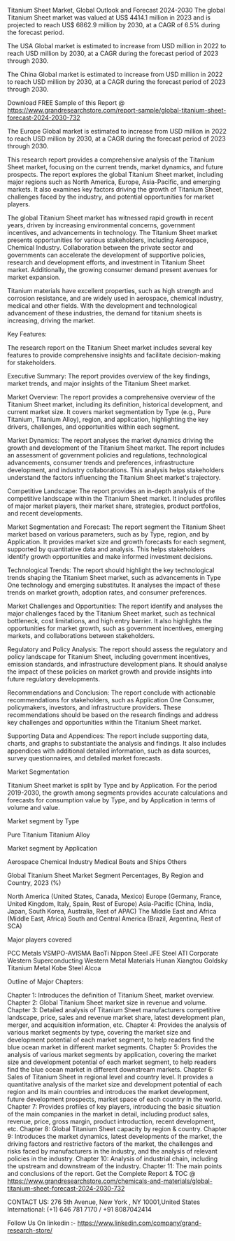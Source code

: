 Titanium Sheet Market, Global Outlook and Forecast 2024-2030
The global Titanium Sheet market was valued at US$ 4414.1 million in 2023 and is projected to reach US$ 6862.9 million by 2030, at a CAGR of 6.5% during the forecast period.

The USA Global market is estimated to increase from USD million in 2022 to reach USD million by 2030, at a CAGR during the forecast period of 2023 through 2030.

The China Global market is estimated to increase from USD million in 2022 to reach USD million by 2030, at a CAGR during the forecast period of 2023 through 2030.

Download FREE Sample of this Report @ https://www.grandresearchstore.com/report-sample/global-titanium-sheet-forecast-2024-2030-732

The Europe Global market is estimated to increase from USD million in 2022 to reach USD million by 2030, at a CAGR during the forecast period of 2023 through 2030.

This research report provides a comprehensive analysis of the Titanium Sheet market, focusing on the current trends, market dynamics, and future prospects. The report explores the global Titanium Sheet market, including major regions such as North America, Europe, Asia-Pacific, and emerging markets. It also examines key factors driving the growth of Titanium Sheet, challenges faced by the industry, and potential opportunities for market players.

The global Titanium Sheet market has witnessed rapid growth in recent years, driven by increasing environmental concerns, government incentives, and advancements in technology. The Titanium Sheet market presents opportunities for various stakeholders, including Aerospace, Chemical Industry. Collaboration between the private sector and governments can accelerate the development of supportive policies, research and development efforts, and investment in Titanium Sheet market. Additionally, the growing consumer demand present avenues for market expansion.

Titanium materials have excellent properties, such as high strength and corrosion resistance, and are widely used in aerospace, chemical industry, medical and other fields. With the development and technological advancement of these industries, the demand for titanium sheets is increasing, driving the market.

Key Features:

The research report on the Titanium Sheet market includes several key features to provide comprehensive insights and facilitate decision-making for stakeholders.

Executive Summary: The report provides overview of the key findings, market trends, and major insights of the Titanium Sheet market.

Market Overview: The report provides a comprehensive overview of the Titanium Sheet market, including its definition, historical development, and current market size. It covers market segmentation by Type (e.g., Pure Titanium, Titanium Alloy), region, and application, highlighting the key drivers, challenges, and opportunities within each segment.

Market Dynamics: The report analyses the market dynamics driving the growth and development of the Titanium Sheet market. The report includes an assessment of government policies and regulations, technological advancements, consumer trends and preferences, infrastructure development, and industry collaborations. This analysis helps stakeholders understand the factors influencing the Titanium Sheet market's trajectory.

Competitive Landscape: The report provides an in-depth analysis of the competitive landscape within the Titanium Sheet market. It includes profiles of major market players, their market share, strategies, product portfolios, and recent developments.

Market Segmentation and Forecast: The report segment the Titanium Sheet market based on various parameters, such as by Type, region, and by Application. It provides market size and growth forecasts for each segment, supported by quantitative data and analysis. This helps stakeholders identify growth opportunities and make informed investment decisions.

Technological Trends: The report should highlight the key technological trends shaping the Titanium Sheet market, such as advancements in Type One technology and emerging substitutes. It analyses the impact of these trends on market growth, adoption rates, and consumer preferences.

Market Challenges and Opportunities: The report identify and analyses the major challenges faced by the Titanium Sheet market, such as technical bottleneck, cost limitations, and high entry barrier. It also highlights the opportunities for market growth, such as government incentives, emerging markets, and collaborations between stakeholders.

Regulatory and Policy Analysis: The report should assess the regulatory and policy landscape for Titanium Sheet, including government incentives, emission standards, and infrastructure development plans. It should analyse the impact of these policies on market growth and provide insights into future regulatory developments.

Recommendations and Conclusion: The report conclude with actionable recommendations for stakeholders, such as Application One Consumer, policymakers, investors, and infrastructure providers. These recommendations should be based on the research findings and address key challenges and opportunities within the Titanium Sheet market.

Supporting Data and Appendices: The report include supporting data, charts, and graphs to substantiate the analysis and findings. It also includes appendices with additional detailed information, such as data sources, survey questionnaires, and detailed market forecasts.

Market Segmentation

Titanium Sheet market is split by Type and by Application. For the period 2019-2030, the growth among segments provides accurate calculations and forecasts for consumption value by Type, and by Application in terms of volume and value.

Market segment by Type

Pure Titanium
Titanium Alloy

Market segment by Application

Aerospace
Chemical Industry
Medical
Boats and Ships
Others

Global Titanium Sheet Market Segment Percentages, By Region and Country, 2023 (%)

North America (United States, Canada, Mexico)
Europe (Germany, France, United Kingdom, Italy, Spain, Rest of Europe)
Asia-Pacific (China, India, Japan, South Korea, Australia, Rest of APAC)
The Middle East and Africa (Middle East, Africa)
South and Central America (Brazil, Argentina, Rest of SCA)

Major players covered

PCC Metals
VSMPO-AVISMA
BaoTi
Nippon Steel
JFE Steel
ATI Corporate
Western Superconducting
Western Metal Materials
Hunan Xiangtou Goldsky Titanium Metal
Kobe Steel
Alcoa

Outline of Major Chapters:

Chapter 1: Introduces the definition of Titanium Sheet, market overview.
Chapter 2: Global Titanium Sheet market size in revenue and volume.
Chapter 3: Detailed analysis of Titanium Sheet manufacturers competitive landscape, price, sales and revenue market share, latest development plan, merger, and acquisition information, etc.
Chapter 4: Provides the analysis of various market segments by type, covering the market size and development potential of each market segment, to help readers find the blue ocean market in different market segments.
Chapter 5: Provides the analysis of various market segments by application, covering the market size and development potential of each market segment, to help readers find the blue ocean market in different downstream markets.
Chapter 6: Sales of Titanium Sheet in regional level and country level. It provides a quantitative analysis of the market size and development potential of each region and its main countries and introduces the market development, future development prospects, market space of each country in the world.
Chapter 7: Provides profiles of key players, introducing the basic situation of the main companies in the market in detail, including product sales, revenue, price, gross margin, product introduction, recent development, etc.
Chapter 8: Global Titanium Sheet capacity by region & country.
Chapter 9: Introduces the market dynamics, latest developments of the market, the driving factors and restrictive factors of the market, the challenges and risks faced by manufacturers in the industry, and the analysis of relevant policies in the industry.
Chapter 10: Analysis of industrial chain, including the upstream and downstream of the industry.
Chapter 11: The main points and conclusions of the report.
Get the Complete Report & TOC @ https://www.grandresearchstore.com/chemicals-and-materials/global-titanium-sheet-forecast-2024-2030-732

CONTACT US:
276 5th Avenue, New York , NY 10001,United States
International: (+1) 646 781 7170 / +91 8087042414

Follow Us On linkedin :- https://www.linkedin.com/company/grand-research-store/
